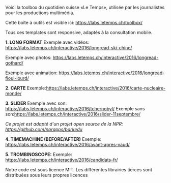 Voici la toolbox du quotidien suisse «Le Temps», utilisée par les journalistes pour les productions multimédia.

Cette boîte à outils est visible ici: https://labs.letemps.ch/toolbox/

Tous ces templates sont responsive, adaptés à la consultation mobile. 

**1. LONG FORMAT**
Exemple avec vidéos: https://labs.letemps.ch/interactive/2016/longread-ski-chine/

Exemple avec photos: https://labs.letemps.ch/interactive/2016/longread-gothard/

Exemple avec animation: https://labs.letemps.ch/interactive/2016/longread-fioul-lourd/

**2. CARTE**
Exemple:https://labs.letemps.ch/interactive/2016/carte-nucleaire-monde/

**3. SLIDER**
Exemple avec son: https://labs.letemps.ch/interactive/2016/tchernobyl/
Exemple sans son:https://labs.letemps.ch/interactive/2016/slider-11septembre/

*Ce projet est adapté d'un projet open source de la NPR: https://github.com/nprapps/barkedu* 

**4. TIMEMACHINE (BEFORE/AFTER)**
Exemple: https://labs.letemps.ch/interactive/2016/avant-apres-vaud/

**5. TROMBINOSCOPE:**
Exemple: https://labs.letemps.ch/interactive/2016/candidats-fr/

Notre code est sous licence MIT. Les différentes librairies tierces sont distribuées sous leurs propres licences



